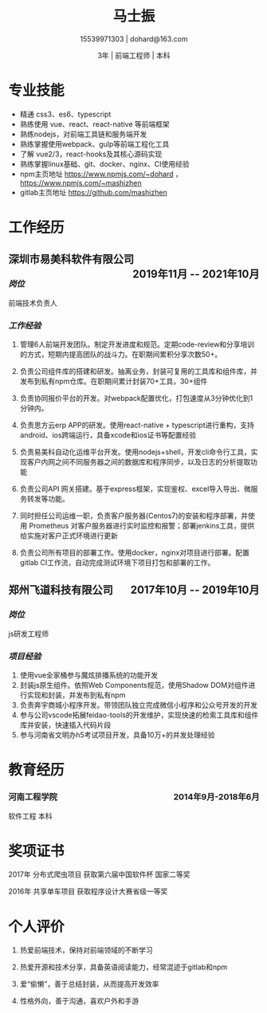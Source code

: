 # <center>马士振</center>

<center>
15539971303 | dohard@163.com

3年 | 前端工程师 | 本科

</center>

<!-- [![Anurag's GitHub stats](https://github-readme-stats.vercel.app/api?username=MaShizhen)](https://github.com/anuraghazra/github-readme-stats) -->

# 专业技能

* 精通 css3、es6、typescript
* 熟练使用 vue、react、react-native 等前端框架
* 熟练nodejs，对前端工具链和服务端开发
* 熟练掌握使用webpack、gulp等前端工程化工具
* 了解 vue2/3，react-hooks及其核心源码实现
* 熟练掌握linux基础、git、docker、nginx、CI使用经验
* npm主页地址 https://www.npmjs.com/~dohard ，https://www.npmjs.com/~mashizhen
* gitlab主页地址 https://github.com/mashizhen

# 工作经历

## 深圳市易美科软件有限公司<span style="float: right">2019年11月 -- 2021年10月</span>

### ***岗位***

前端技术负责人

### ***工作经验***

1. 管理6人前端开发团队。制定开发进度和规范。定期code-review和分享培训的方式，短期内提高团队的战斗力。在职期间累积分享次数50+。

1. 负责公司组件库的搭建和研发。抽离业务，封装可复用的工具库和组件库，并发布到私有npm仓库。在职期间累计封装70+工具，30+组件

1. 负责协同报价平台的开发。对webpack配置优化，打包速度从3分钟优化到1分钟内。

1. 负责思方云erp APP的研发。使用react-native + typescript进行重构，支持android、ios跨端运行，具备xcode和ios证书等配置经验

1. 负责易美科自动化运维平台开发。使用nodejs+shell，开发cli命令行工具，实现客户内网之间不同服务器之间的数据库和程序同步，以及日志的分析提取功能

1. 负责公司API 网关搭建。基于express框架，实现鉴权、excel导入导出、微服务转发等功能。

1. 同时担任公司运维一职，负责客户服务器(Centos7)的安装和程序部署，并使用 Prometheus 对客户服务器进行实时监控和报警；部署jenkins工具，提供给实施对客户正式环境进行更新

1. 负责公司所有项目的部署工作。使用docker，nginx对项目进行部署。配置gitlab CI工作流，自动完成测试环境下项目打包和部署的工作。


## 郑州飞道科技有限公司<span style="float: right">2017年10月 -- 2019年10月</span>

### ***岗位***

js研发工程师

### ***项目经验***

1. 使用vue全家桶参与魔炫排播系统的功能开发
1. 封装js原生组件。依照Web Components规范，使用Shadow DOM对组件进行实现和封装，并发布到私有npm
1. 负责奔宇商城小程序开发。带领团队独立完成微信小程序和公众号开发的开发
1. 参与公司vscode拓展feidao-tools的开发维护，实现快速的检索工具库和组件库并安装，快速插入代码片段
1. 参与河南省文明办h5考试项目开发，具备10万+的并发处理经验

# 教育经历

### <div><b>河南工程学院</b><span style="float: right">2014年9月-2018年6月</span></div>

软件工程 本科

# 奖项证书

2017年 分布式爬虫项目 获取第六届中国软件杯 国家二等奖

2016年 共享单车项目 获取程序设计大赛省级一等奖

# 个人评价

1. 热爱前端技术，保持对前端领域的不断学习

1. 热爱开源和技术分享，具备英语阅读能力，经常混迹于gitlab和npm

1. 爱“偷懒”，善于总结封装，从而提高开发效率

1. 性格外向，善于沟通，喜欢户外和手游
